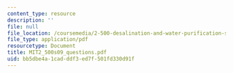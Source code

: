 ```yaml
---
content_type: resource
description: ''
file: null
file_location: /coursemedia/2-500-desalination-and-water-purification-spring-2009/bb5dbe4a1cadddf3ed7f501fd330d91f_MIT2_500s09_questions.pdf
file_type: application/pdf
resourcetype: Document
title: MIT2_500s09_questions.pdf
uid: bb5dbe4a-1cad-ddf3-ed7f-501fd330d91f
---
```

